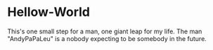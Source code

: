 # Hellow-World
This's one small step for a man, one giant leap for my life.
The man "AndyPaPaLeu" is a nobody expecting to be somebody in the future.
